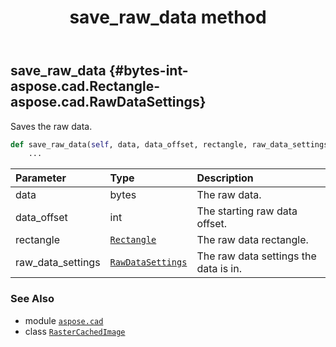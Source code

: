 ﻿---
title: save_raw_data method
second_title: Aspose.CAD for Python via .NET API References
description: 
type: docs
weight: 370
url: /aspose.cad/rastercachedimage/save_raw_data/
is_root: false
---

## save_raw_data {#bytes-int-aspose.cad.Rectangle-aspose.cad.RawDataSettings}

Saves the raw data.



```python
def save_raw_data(self, data, data_offset, rectangle, raw_data_settings):
    ...
```


| Parameter | Type | Description |
| :- | :- | :- |
| data | bytes | The raw data. |
| data_offset | int | The starting raw data offset. |
| rectangle | [`Rectangle`](/cad/python-net/aspose.cad/rectangle) | The raw data rectangle. |
| raw_data_settings | [`RawDataSettings`](/cad/python-net/aspose.cad/rawdatasettings) | The raw data settings the data is in. |



### See Also
* module [`aspose.cad`](../../)
* class [`RasterCachedImage`](/cad/python-net/aspose.cad/rastercachedimage)
